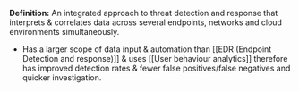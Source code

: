 **Definition:**
 An integrated approach to threat detection and response that interprets & correlates data across several endpoints, networks and cloud environments simultaneously.
- Has a larger scope of data input & automation than [[EDR (Endpoint Detection and response)]] & uses [[User behaviour analytics]] therefore has improved detection rates & fewer false positives/false negatives and quicker investigation.

